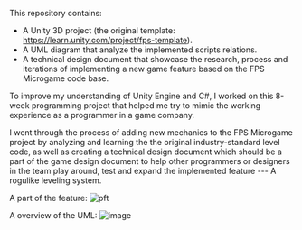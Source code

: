 This repository contains:
- A Unity 3D project (the original template: https://learn.unity.com/project/fps-template).
- A UML diagram that analyze the implemented scripts relations.
- A technical design document that showcase the research, process and iterations of implementing a new game feature based on the FPS Microgame code base.

To improve my understanding of Unity Engine and C#, I worked on this 8-week programming project that helped me try to mimic the working experience as a programmer in a game company.

I went through the process of adding new mechanics to the FPS Microgame project by analyzing and learning the the original industry-standard level code, as well as creating a technical design document which should be a part of the game design document to help other programmers or designers in the team play around, test and expand the implemented feature --- A rogulike leveling system.

A part of the feature:
![pft](https://github.com/Floorban/ProgrammingFocusTrack/assets/120114076/201dc887-6d3b-4761-9e5d-69139fb20c6d)

A overview of the UML:
![image](https://github.com/Floorban/ProgrammingFocusTrack/assets/120114076/57ebd7fe-5d35-424e-a597-fcb431429932)

